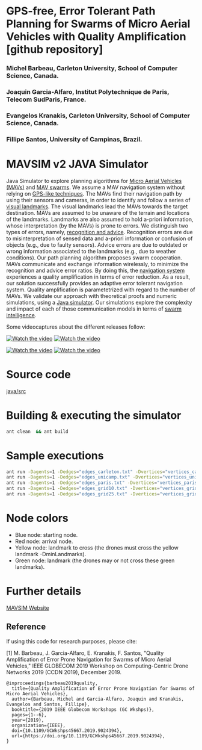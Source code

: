 # GPS-free, Error Tolerant Path Planning for Swarms of Micro Aerial Vehicles with Quality Amplification [github repository]


### Michel Barbeau, Carleton University, School of Computer Science, Canada.

### Joaquin Garcia-Alfaro, Institut Polytechnique de Paris, Telecom SudParis, France.

### Evangelos Kranakis, Carleton University, School of Computer Science, Canada.

### Fillipe Santos, University of Campinas, Brazil.


# MAVSIM v2 JAVA Simulator

Java Simulator to explore planning algorithms for [Micro Aerial
Vehicles (MAVs)](https://en.wikipedia.org/wiki/Micro_air_vehicle) and
[MAV swarms](href="https://en.wikipedia.org/wiki/Swarm_behaviour).
We assume a MAV navigation system without relying on [GPS-like
techniques](https://en.wikipedia.org/wiki/Global_Positioning_System).
The MAVs find their navigation path by using their
sensors and cameras, in order to identify and follow a series of [visual
landmarks](https://en.wikipedia.org/wiki/Landmark). The visual landmarks lead
the MAVs towards the target destination.
MAVs are assumed to be unaware of the terrain and locations of the
landmarks. Landmarks are also assumed to hold a-priori information,
whose interpretation (by the MAVs) is prone to errors. We distinguish
two types of errors, namely, [recognition and advice](https://en.wikipedia.org/wiki/Error#Science_and_engineering).
Recognition errors are due to misinterpretation of
sensed data and a-priori information or confusion of objects (e.g.,
due to faulty sensors). Advice errors are due to outdated or wrong
information associated to the landmarks (e.g., due to weather
conditions). Our path planning algorithm proposes swarm cooperation.
MAVs communicate and exchange information wirelessly, to minimize the
recognition and advice error ratios. By doing this, the [navigation
system](https://en.wikipedia.org/wiki/Navigation_system) experiences a
quality amplification in terms of error
reduction. As a result, our solution successfully provides an adaptive
error tolerant navigation system. Quality amplification is
parametetrized with regard to the number of MAVs. We validate our
approach with theoretical proofs and numeric simulations, using a <a
href= "https://github.com/jgalfaro/mirrored-scavesim">Java
simulator</a>. Our simulations explore the complexity and impact of
each of those communication models in terms of [swarm
intelligence](https://en.wikipedia.org/wiki/Swarm_intelligence).

Some videocaptures about the different releases follow:

[![Watch the video](https://img.youtube.com/vi/CuY3zvl-bKY/0.jpg)](https://youtu.be/CuY3zvl-bKY)
[![Watch the video](https://img.youtube.com/vi/_F7AbmR-QDM/0.jpg)](https://youtu.be/_F7AbmR-QDM)

[![Watch the video](https://img.youtube.com/vi/ePn1VMsyFHw/0.jpg)](https://youtu.be/ePn1VMsyFHw)
[![Watch the video](https://img.youtube.com/vi/_R9daWaxWM0/0.jpg)](https://youtu.be/_R9daWaxWM0)


# Source code

[java/src](https://github.com/jgalfaro/mirrored-scavesim/tree/main/mavsim_v2/java/src)


# Building & executing the simulator

```bash
ant clean  && ant build
```

# Sample executions

```bash
ant run -Dagents=1 -Dedges="edges_carleton.txt" -Dvertices="vertices_carleton.txt" -Doutfile="teste.txt" -DagentSize=0.01 -DnodeSize=0.003 -DminLandmarks=100 -Dpath="path-carleton.txt"
ant run -Dagents=1 -Dedges="edges_unicamp.txt" -Dvertices="vertices_unicamp.txt" -Doutfile="teste.txt" -DagentSize=0.01 -DnodeSize=0.003 -DminLandmarks=30 -Dpath="path-unicamp.txt"
ant run -Dagents=1 -Dedges="edges_paris.txt" -Dvertices="vertices_paris.txt" -Doutfile="teste.txt" -DagentSize=0.01 -DnodeSize=0.003 -DminLandmarks=50 -Dpath="path-paris.txt"
ant run -Dagents=1 -Dedges="edges_grid10.txt" -Dvertices="vertices_grid10.txt" -Doutfile="teste.txt" -DagentSize=0.01 -DnodeSize=0.003 -DminLandmarks=10 -Dpath="path-grid10.txt"
ant run -Dagents=1 -Dedges="edges_grid25.txt" -Dvertices="vertices_grid25.txt" -Doutfile="teste.txt" -DagentSize=0.01 -DnodeSize=0.003 -DminLandmarks=20 -Dpath="path-grid25.txt"
```

# Node colors

- Blue node: starting node.
- Red node: arrival node.
- Yellow node: landmark to cross (the drones must cross the yellow landmark -DminLandmarks).
- Green node: landmark (the drones may or not cross these green landmarks).


# Further details

[MAVSIM Website](http://www-public.imtbs-tsp.eu/~garcia_a/web/prototypes/mavsim/)

## Reference

If using this code for research purposes, please cite:

[1] M. Barbeau, J. Garcia-Alfaro, E. Kranakis, F. Santos, "Quality Amplification of Error Prone Navigation for Swarms of Micro Aerial Vehicles," IEEE GLOBECOM 2019 Workshop on Computing-Centric Drone Networks 2019 (CCDN 2019), December 2019. 

```
@inproceedings{barbeau2019quality,
  title={Quality Amplification of Error Prone Navigation for Swarms of Micro Aerial Vehicles},
  author={Barbeau, Michel and Garcia-Alfaro, Joaquin and Kranakis, Evangelos and Santos, Fillipe},
  booktitle={2019 IEEE Globecom Workshops (GC Wkshps)},
  pages={1--6},
  year={2019},
  organization={IEEE},
  doi={10.1109/GCWkshps45667.2019.9024394},
  url={https://doi.org/10.1109/GCWkshps45667.2019.9024394},
}
```



